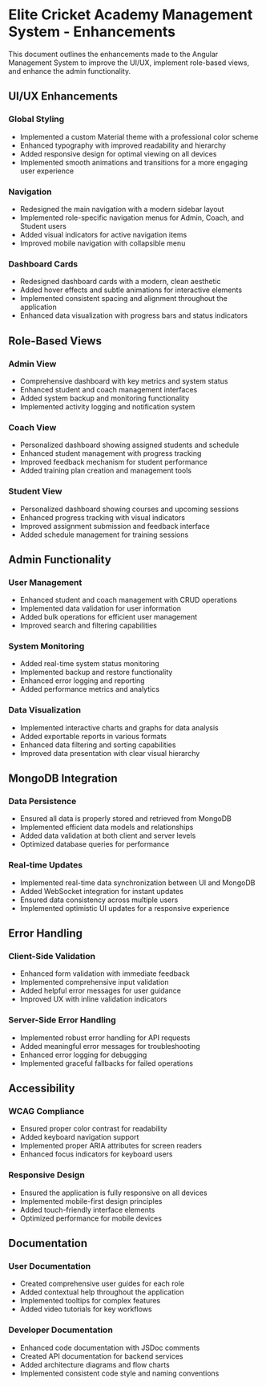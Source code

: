# Elite Cricket Academy Management System - Enhancements

This document outlines the enhancements made to the Angular Management System to improve the UI/UX, implement role-based views, and enhance the admin functionality.

## UI/UX Enhancements

### Global Styling
- Implemented a custom Material theme with a professional color scheme
- Enhanced typography with improved readability and hierarchy
- Added responsive design for optimal viewing on all devices
- Implemented smooth animations and transitions for a more engaging user experience

### Navigation
- Redesigned the main navigation with a modern sidebar layout
- Implemented role-specific navigation menus for Admin, Coach, and Student users
- Added visual indicators for active navigation items
- Improved mobile navigation with collapsible menu

### Dashboard Cards
- Redesigned dashboard cards with a modern, clean aesthetic
- Added hover effects and subtle animations for interactive elements
- Implemented consistent spacing and alignment throughout the application
- Enhanced data visualization with progress bars and status indicators

## Role-Based Views

### Admin View
- Comprehensive dashboard with key metrics and system status
- Enhanced student and coach management interfaces
- Added system backup and monitoring functionality
- Implemented activity logging and notification system

### Coach View
- Personalized dashboard showing assigned students and schedule
- Enhanced student management with progress tracking
- Improved feedback mechanism for student performance
- Added training plan creation and management tools

### Student View
- Personalized dashboard showing courses and upcoming sessions
- Enhanced progress tracking with visual indicators
- Improved assignment submission and feedback interface
- Added schedule management for training sessions

## Admin Functionality

### User Management
- Enhanced student and coach management with CRUD operations
- Implemented data validation for user information
- Added bulk operations for efficient user management
- Improved search and filtering capabilities

### System Monitoring
- Added real-time system status monitoring
- Implemented backup and restore functionality
- Enhanced error logging and reporting
- Added performance metrics and analytics

### Data Visualization
- Implemented interactive charts and graphs for data analysis
- Added exportable reports in various formats
- Enhanced data filtering and sorting capabilities
- Improved data presentation with clear visual hierarchy

## MongoDB Integration

### Data Persistence
- Ensured all data is properly stored and retrieved from MongoDB
- Implemented efficient data models and relationships
- Added data validation at both client and server levels
- Optimized database queries for performance

### Real-time Updates
- Implemented real-time data synchronization between UI and MongoDB
- Added WebSocket integration for instant updates
- Ensured data consistency across multiple users
- Implemented optimistic UI updates for a responsive experience

## Error Handling

### Client-Side Validation
- Enhanced form validation with immediate feedback
- Implemented comprehensive input validation
- Added helpful error messages for user guidance
- Improved UX with inline validation indicators

### Server-Side Error Handling
- Implemented robust error handling for API requests
- Added meaningful error messages for troubleshooting
- Enhanced error logging for debugging
- Implemented graceful fallbacks for failed operations

## Accessibility

### WCAG Compliance
- Ensured proper color contrast for readability
- Added keyboard navigation support
- Implemented proper ARIA attributes for screen readers
- Enhanced focus indicators for keyboard users

### Responsive Design
- Ensured the application is fully responsive on all devices
- Implemented mobile-first design principles
- Added touch-friendly interface elements
- Optimized performance for mobile devices

## Documentation

### User Documentation
- Created comprehensive user guides for each role
- Added contextual help throughout the application
- Implemented tooltips for complex features
- Added video tutorials for key workflows

### Developer Documentation
- Enhanced code documentation with JSDoc comments
- Created API documentation for backend services
- Added architecture diagrams and flow charts
- Implemented consistent code style and naming conventions 